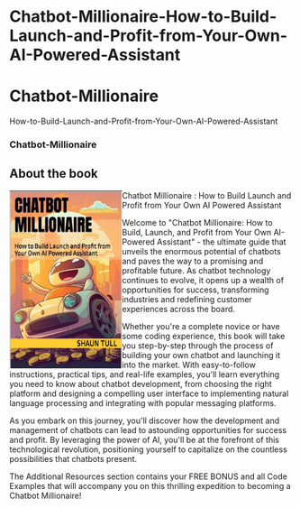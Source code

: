 # Chatbot-Millionaire-How-to-Build-Launch-and-Profit-from-Your-Own-AI-Powered-Assistant


# Chatbot-Millionaire
How-to-Build-Launch-and-Profit-from-Your-Own-AI-Powered-Assistant


###  Chatbot-Millionaire


## About the book
<a target="_blank" href="https://amzn.eu/d/gWgHGYr">
  <img src="/chatbotmillionaire.jpg" alt="Book Cover" width="200" align="left"/>
</a>

Chatbot Millionaire : How to Build Launch and Profit from Your Own AI Powered Assistant 


Welcome to "Chatbot Millionaire: How to Build, Launch, and Profit from Your Own AI-Powered Assistant" - the ultimate guide that unveils the enormous potential of chatbots and paves the way to a promising and profitable future. As chatbot technology continues to evolve, it opens up a wealth of opportunities for success, transforming industries and redefining customer experiences across the board.

Whether you're a complete novice or have some coding experience, this book will take you step-by-step through the process of building your own chatbot and launching it into the market. With easy-to-follow instructions, practical tips, and real-life examples, you'll learn everything you need to know about chatbot development, from choosing the right platform and designing a compelling user interface to implementing natural language processing and integrating with popular messaging platforms.

As you embark on this journey, you'll discover how the development and management of chatbots can lead to astounding opportunities for success and profit. By leveraging the power of AI, you'll be at the forefront of this technological revolution, positioning yourself to capitalize on the countless possibilities that chatbots present.

The Additional Resources section contains your FREE BONUS and all Code Examples that will accompany you on this thrilling expedition to becoming a Chatbot Millionaire!

